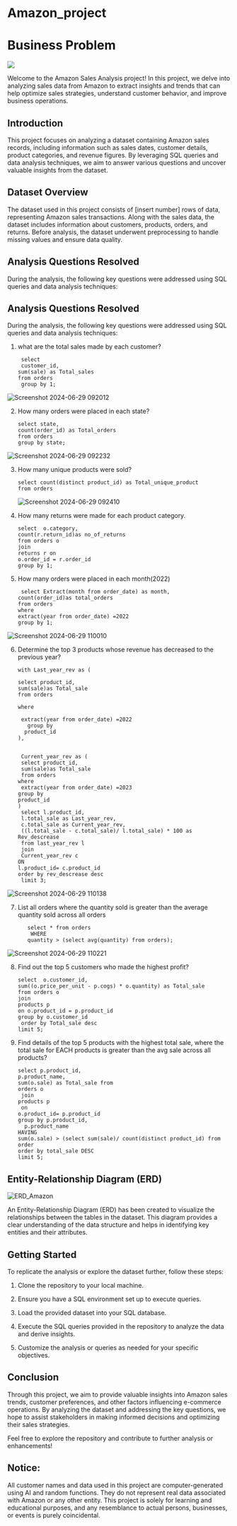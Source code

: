 # Amazon_project

# Business Problem
![](https://encrypted-tbn0.gstatic.com/images?q=tbn:ANd9GcTk_F1E606kfPJhz_ZgJiwdXRizYTvU6stp8g&s)

Welcome to the Amazon Sales Analysis project! In this project, we delve into analyzing sales
data from Amazon to extract insights and trends that can help optimize sales strategies,
understand customer behavior, and improve business operations.

## Introduction

This project focuses on analyzing a dataset containing Amazon sales records, including
information such as sales dates, customer details, product categories, and revenue figures. By
leveraging SQL queries and data analysis techniques, we aim to answer various questions and
uncover valuable insights from the dataset.

## Dataset Overview

The dataset used in this project consists of [insert number] rows of data, representing Amazon
sales transactions. Along with the sales data, the dataset includes information about customers,
products, orders, and returns. Before analysis, the dataset underwent preprocessing to handle
missing values and ensure data quality.

## Analysis Questions Resolved

During the analysis, the following key questions were addressed using SQL queries and data
analysis techniques:

## Analysis Questions Resolved
During the analysis, the following key questions were addressed using SQL queries and data
analysis techniques:

1. what are the total sales made by each customer?

   
        select 
        customer_id,
       sum(sale) as Total_sales
       from orders
        group by 1;

 ![Screenshot 2024-06-29 092012](https://github.com/tarunbiisht/Amazon_project/assets/107929505/96c1067d-5142-423b-ba58-f147b122632c)


2. How many orders were placed in each state?

       select state,
       count(order_id) as Total_orders
       from orders
       group by state;
  ![Screenshot 2024-06-29 092232](https://github.com/tarunbiisht/Amazon_project/assets/107929505/4d1a9fb8-4e5b-4d5c-ba40-d8f5e93e3e78)


3. How many unique products were sold?

       select count(distinct product_id) as Total_unique_product
       from orders
   
   ![Screenshot 2024-06-29 092410](https://github.com/tarunbiisht/Amazon_project/assets/107929505/dfb4e148-6bcd-46ab-a176-144a3ce0e14a)


4. How many returns were made for each product category.

       select  o.category,
       count(r.return_id)as no_of_returns
       from orders o
       join
       returns r on 
       o.order_id = r.order_id
       group by 1;


5. How many orders were placed in each month(2022)


        select Extract(month from order_date) as month,
       count(order_id)as total_orders
       from orders
       where 
       extract(year from order_date) =2022
       group by 1;

![Screenshot 2024-06-29 110010](https://github.com/tarunbiisht/Amazon_project/assets/107929505/d77e9949-9faf-48ad-b612-71411d402db8)


6.  Determine the top 3 products whose revenue has decreased to the previous year?
    
        with Last_year_rev as (
	
        select product_id,
        sum(sale)as Total_sale
        from orders

        where

         extract(year from order_date) =2022
           group by
          product_id
        ),

	
         Current_year_rev as (
         select product_id,
         sum(sale)as Total_sale
         from orders
        where
         extract(year from order_date) =2023
        group by
        product_id
        )
         select l.product_id,
         l.total_sale as Last_year_rev,
         c.total_sale as Current_year_rev,
         ((l.total_sale - c.total_sale)/ l.total_sale) * 100 as Rev_descrease
         from last_year_rev l
         join
         Current_year_rev c
        ON
        l.product_id= c.product_id
        order by rev_descrease desc
         limit 3;

![Screenshot 2024-06-29 110138](https://github.com/tarunbiisht/Amazon_project/assets/107929505/05bb517c-0e6c-445d-b47b-7e33e3a92fc3)

7. List all orders where the quantity sold is greater than the average quantity sold across all orders

          select * from orders
           WHERE
          quantity > (select avg(quantity) from orders);

![Screenshot 2024-06-29 110221](https://github.com/tarunbiisht/Amazon_project/assets/107929505/e06324b0-7cf4-4756-b33c-b765c6b03a6f)

8. Find out the top 5 customers who made the highest profit?


       select  o.customer_id,
       sum((o.price_per_unit - p.cogs) * o.quantity) as Total_sale
       from orders o
       join
       products p
       on o.product_id = p.product_id
       group by o.customer_id
	    order by Total_sale desc
       limit 5;

10. Find details of the top 5 products with the highest total sale, where the total sale for EACH
   products is greater than the avg sale across all products?

   
	    select p.product_id,
        p.product_name,
        sum(o.sale) as Total_sale from
        orders o
         join
        products p
         on
        o.product_id= p.product_id
        group by p.product_id,
		  p.product_name
        HAVING
        sum(o.sale) > (select sum(sale)/ count(distinct product_id) from order
        order by total_sale DESC
        limit 5;

    

## Entity-Relationship Diagram (ERD)
![ERD_Amazon](https://github.com/tarunbiisht/Amazon_project/assets/107929505/2f510a22-a677-42cd-91d0-a17c1dcb4fd1)


An Entity-Relationship Diagram (ERD) has been created to visualize the relationships between
the tables in the dataset. This diagram provides a clear understanding of the data structure and
helps in identifying key entities and their attributes.

## Getting Started
To replicate the analysis or explore the dataset further, follow these steps:

1. Clone the repository to your local machine.
2. Ensure you have a SQL environment set up to execute queries.
3. Load the provided dataset into your SQL database.

4. Execute the SQL queries provided in the repository to analyze the data and derive insights.
5. Customize the analysis or queries as needed for your specific objectives.

## Conclusion

Through this project, we aim to provide valuable insights into Amazon sales trends, customer
preferences, and other factors influencing e-commerce operations. By analyzing the dataset
and addressing the key questions, we hope to assist stakeholders in making informed decisions
and optimizing their sales strategies.

Feel free to explore the repository and contribute to further analysis or enhancements!

## Notice:
All customer names and data used in this project are computer-generated using AI and random
functions. They do not represent real data associated with Amazon or any other entity. This
project is solely for learning and educational purposes, and any resemblance to actual persons,
businesses, or events is purely coincidental.
